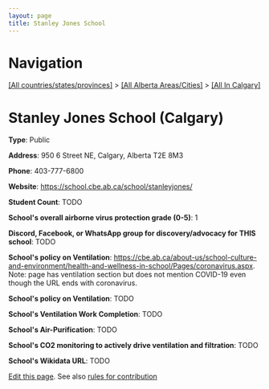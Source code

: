 ```yaml
---
layout: page
title: Stanley Jones School
---
```

# Navigation

[[All countries/states/provinces]](../../..) > [[All Alberta Areas/Cities]](../..) > [[All In Calgary]](..)

# Stanley Jones School (Calgary)

**Type**: Public

**Address**: 950 6 Street NE, Calgary, Alberta T2E 8M3

**Phone**: 403-777-6800

**Website**: <https://school.cbe.ab.ca/school/stanleyjones/>

**Student Count**: TODO

**School's overall airborne virus protection grade (0-5)**: 1

**Discord, Facebook, or WhatsApp group for discovery/advocacy for THIS school**: TODO

**School's policy on Ventilation**: <https://cbe.ab.ca/about-us/school-culture-and-environment/health-and-wellness-in-school/Pages/coronavirus.aspx>. Note: page has ventilation section but does not mention COVID-19 even though the URL ends with coronavirus.

**School's policy on Ventilation**: TODO

**School's Ventilation Work Completion**: TODO

**School's Air-Purification**: TODO

**School's CO2 monitoring to actively drive ventilation and filtration**: TODO

**School's Wikidata URL**: TODO


[Edit this page](https://github.com/ventilate-schools/AB/edit/main/./Calgary/Stanley_Jones_School.md). See also [rules for contribution](../../../contribution-rules/)